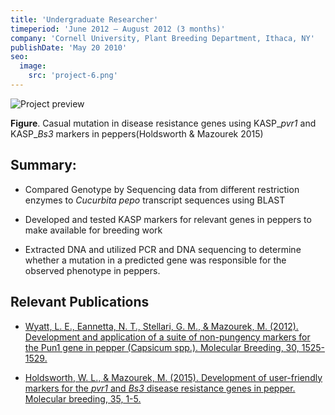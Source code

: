 ```yaml
---
title: 'Undergraduate Researcher'
timeperiod: 'June 2012 – August 2012 (3 months)'
company: 'Cornell University, Plant Breeding Department, Ithaca, NY'
publishDate: 'May 20 2010'
seo:
  image:
    src: 'project-6.png'
---
```


![Project preview](/project-6.png)

**Figure**. Casual mutation in disease resistance genes using KASP_*pvr1* and KASP_*Bs3* markers in peppers(Holdsworth & Mazourek 2015)

## Summary:

* Compared Genotype by Sequencing data from different restriction enzymes to *Cucurbita pepo* transcript sequences using BLAST

* Developed and tested KASP markers for relevant genes in peppers to make available for breeding work

* Extracted DNA and utilized PCR and DNA sequencing to determine whether a mutation in a predicted gene was responsible for
the observed phenotype in peppers.

## Relevant Publications

* [Wyatt, L. E., Eannetta, N. T., Stellari, G. M., & Mazourek, M. (2012). Development and application of a suite of non-pungency markers for the Pun1 gene in pepper (Capsicum spp.). Molecular Breeding, 30, 1525-1529.](https://link.springer.com/article/10.1007/s11032-012-9716-9)

* [Holdsworth, W. L., & Mazourek, M. (2015). Development of user-friendly markers for the *pvr1* and *Bs3* disease resistance genes in pepper. Molecular breeding, 35, 1-5.](https://link.springer.com/article/10.1007/s11032-015-0260-2)